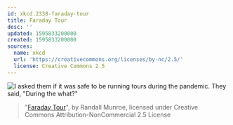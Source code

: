 ```yaml
---
id: xkcd.2338-faraday-tour
title: Faraday Tour
desc: ''
updated: 1595833200000
created: 1595833200000
sources:
  name: xkcd
  url: 'https://creativecommons.org/licenses/by-nc/2.5/'
  license: Creative Commons 2.5
---
```

![I asked them if it was safe to be running tours during the pandemic. They said, "During the what?"](https://imgs.xkcd.com/comics/faraday_tour.png)
> "[Faraday Tour](https://xkcd.com/2338/)", by Randall Munroe, licensed under Creative Commons Attribution-NonCommercial 2.5 License
